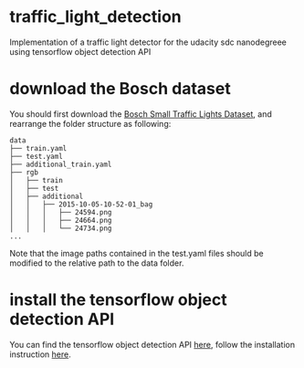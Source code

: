 # traffic_light_detection
Implementation of a traffic light detector for the udacity sdc nanodegreee using tensorflow object detection API 

# download the Bosch dataset
You should first download the [Bosch Small Traffic Lights Dataset](https://hci.iwr.uni-heidelberg.de/node/6132), and 
rearrange the folder structure as following:

```
data
├── train.yaml
├── test.yaml
├── additional_train.yaml
├── rgb
│   ├── train
│   ├── test
│   ├── additional
│   │   ├── 2015-10-05-10-52-01_bag
│   │   │   ├── 24594.png
│   │   │   ├── 24664.png
│   │   │   └── 24734.png
...
```

Note that the image paths contained in the test.yaml files should be modified 
to the relative path to the data folder.

# install the tensorflow object detection API
You can find the tensorflow object detection API [here](https://github.com/tensorflow/models/tree/master/research/object_detection), 
follow the installation instruction [here](https://github.com/tensorflow/models/blob/master/research/object_detection/g3doc/installation.md). 
